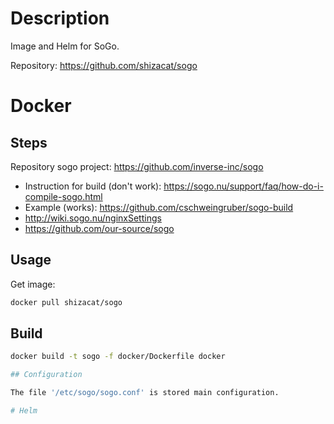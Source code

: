 # Description

Image and Helm for SoGo.

Repository: https://github.com/shizacat/sogo

# Docker

## Steps

Repository sogo project: https://github.com/inverse-inc/sogo

- Instruction for build (don't work): https://sogo.nu/support/faq/how-do-i-compile-sogo.html
- Example (works): https://github.com/cschweingruber/sogo-build
- http://wiki.sogo.nu/nginxSettings
- https://github.com/our-source/sogo


## Usage

Get image:

```bash
docker pull shizacat/sogo
```

## Build

```bash
docker build -t sogo -f docker/Dockerfile docker

## Configuration

The file '/etc/sogo/sogo.conf' is stored main configuration.

# Helm
```